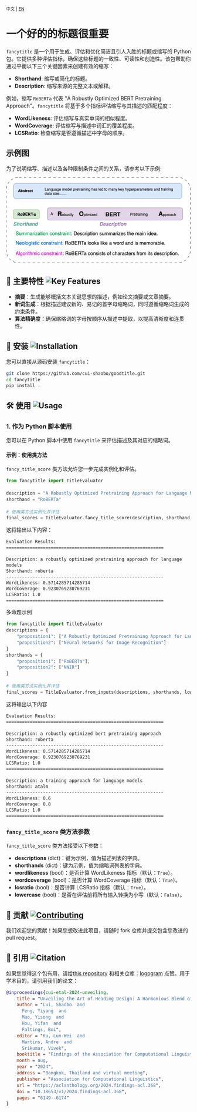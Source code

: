 <small>中文 | [EN](README.md) </small>
# 一个好的的标题很重要

`fancytitle` 是一个用于生成、评估和优化简洁且引人入胜的标题或缩写的 Python 包。它提供多种评估指标，确保这些标题的一致性、可读性和创造性。该包帮助你通过平衡以下三个关键因素来创建有效的缩写：

- **Shorthand**: 缩写或简化的标题。
- **Description**: 缩写来源的完整文本或解释。

例如，缩写 `RoBERTa` 代表 "A Robustly Optimized BERT Pretraining Approach"。`fancytitle` 将基于多个指标评估缩写与其描述的匹配程度：

- **WordLikeness**: 评估缩写与真实单词的相似程度。
- **WordCoverage**: 评估缩写与描述中词汇的覆盖程度。
- **LCSRatio**: 检查缩写是否遵循描述中字母的顺序。

## 示例图

为了说明缩写、描述以及各种限制条件之间的关系，请参考以下示例: 

![Example Image](images/example.png)


##  🌟 主要特性 ![Key Features](https://img.shields.io/badge/Key_Features-Highlights-orange) 

- **摘要**：生成能够概括文本关键思想的描述，例如论文摘要或文章摘要。
- **新词生成**：根据描述建议新的、易记的首字母缩略词，同时遵循缩略词生成的约束条件。
- **算法精确度**：确保缩略词的字母按顺序从描述中提取，以提高清晰度和连贯性。

## 🚀 安装 ![Installation](https://img.shields.io/badge/Installation-Guide-blue)

您可以直接从源码安装 `fancytitle`：

```bash
git clone https://github.com/cui-shaobo/goodtitle.git
cd fancytitle
pip install .
```

##  🛠️ 使用 ![Usage](https://img.shields.io/badge/Usage-Instructions-green)

### 1. 作为 Python 脚本使用

您可以在 Python 脚本中使用 `fancytitle` 来评估描述及其对应的缩略词。

#### 示例：使用类方法

`fancy_title_score` 类方法允许您一步完成实例化和评估。
```python
from fancytitle import TitleEvaluator

description = "A Robustly Optimized Pretraining Approach for Language Models"
shorthand = "RoBERTa"

# 使用类方法实例化并评估
final_scores = TitleEvaluator.fancy_title_score(description, shorthand, lowercase=True)
```

这将输出以下内容：
```plaintext
Evaluation Results:
============================================================

Description: a robustly optimized pretraining approach for language models
Shorthand: roberta
------------------------------------------------------------
WordLikeness: 0.5714285714285714
WordCoverage: 0.9230769230769231
LCSRatio: 1.0
============================================================
```

多命题示例
```python
from fancytitle import TitleEvaluator
descriptions = {
    "proposition1": ["A Robustly Optimized Pretraining Approach for Language Models"],
    "proposition2": ["Neural Networks for Image Recognition"]
}
shorthands = {
    "proposition1": ["RoBERTa"],
    "proposition2": ["NNIR"]
}

# 使用类方法实例化并评估
final_scores = TitleEvaluator.from_inputs(descriptions, shorthands, lowercase=True)
```

这将输出以下内容
```plaintext
Evaluation Results:
============================================================

Description: a robustly optimized bert pretraining approach
Shorthand: roberta
------------------------------------------------------------
WordLikeness: 0.5714285714285714
WordCoverage: 0.9230769230769231
LCSRatio: 1.0
============================================================

Description: a training approach for language models
Shorthand: atalm
------------------------------------------------------------
WordLikeness: 0.6
WordCoverage: 0.8
LCSRatio: 1.0
============================================================
```

### `fancy_title_score` 类方法参数

`fancy_title_score` 类方法接受以下参数：

- **descriptions** (dict)：键为示例，值为描述列表的字典。
- **shorthands** (dict)：键为示例，值为缩略词列表的字典。
- **wordlikeness** (bool)：是否计算 WordLikeness 指标（默认：`True`）。
- **wordcoverage** (bool)：是否计算 WordCoverage 指标（默认：`True`）。
- **lcsratio** (bool)：是否计算 LCSRatio 指标（默认：`True`）。
- **lowercase** (bool)：是否在评估前将所有输入转换为小写（默认：`False`）。


## 🤝 贡献 [![Contributing](https://img.shields.io/badge/Contributing-Welcome-blue)](./CONTRIBUTING.md) 
我们欢迎您的贡献！如果您想改进此项目，请随时 fork 仓库并提交包含您改进的 pull request。

##  📜 引用 ![Citation](https://img.shields.io/badge/Citation-Required-green) 
如果您觉得这个包有用，请给[this repository](https://github.com/cui-shaobo/fancy-title) 和相关仓库：[logogram](https://github.com/cui-shaobo/logogram) 点赞。用于学术目的，请引用我们的论文：
```bibtex
@inproceedings{cui-etal-2024-unveiling,
    title = "Unveiling the Art of Heading Design: A Harmonious Blend of Summarization, Neology, and Algorithm",
    author = "Cui, Shaobo  and
      Feng, Yiyang  and
      Mao, Yisong  and
      Hou, Yifan  and
      Faltings, Boi",
    editor = "Ku, Lun-Wei  and
      Martins, Andre  and
      Srikumar, Vivek",
    booktitle = "Findings of the Association for Computational Linguistics ACL 2024",
    month = aug,
    year = "2024",
    address = "Bangkok, Thailand and virtual meeting",
    publisher = "Association for Computational Linguistics",
    url = "https://aclanthology.org/2024.findings-acl.368",
    doi = "10.18653/v1/2024.findings-acl.368",
    pages = "6149--6174"
}
```

